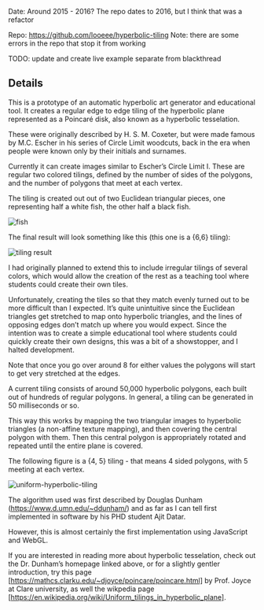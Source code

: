 Date: Around 2015 - 2016? The repo dates to 2016, but I think that was a refactor

Repo: https://github.com/looeee/hyperbolic-tiling
Note: there are some errors in the repo that stop it from working

TODO: update and create live example separate from blackthread

## Details

This is a prototype of an automatic hyperbolic art generator and educational tool. It creates a regular edge to edge tiling of the hyperbolic plane represented as a Poincaré disk, also known as a hyperbolic tesselation.

These were originally described by H. S. M. Coxeter, but were made famous by M.C. Escher in his series of Circle Limit woodcuts, back in the era when people were known only by their initials and surnames.

Currently it can create images similar to Escher’s Circle Limit I. These are regular two colored tilings, defined by the number of sides of the polygons, and the number of polygons that meet at each vertex.

The tiling is created out out of two Euclidean triangular pieces, one representing half a white fish, the other half a black fish.

![fish](https://raw.githubusercontent.com/looeee/hyperbolic-tiling/main/assets/fish.png)

The final result will look something like this (this one is a {6,6} tiling):

![tiling result](https://raw.githubusercontent.com/looeee/hyperbolic-tiling/main/assets/hyperbolic-tiling-main-1024.jpg)


I had originally planned to extend this to include irregular tilings of several colors, which would allow the creation of the rest as a teaching tool where students could create their own tiles.

Unfortunately, creating the tiles so that they match evenly turned out to be more difficult than I expected. It’s quite unintuitive since the Euclidean triangles get stretched to map onto hyperbolic triangles, and the lines of opposing edges don’t match up where you would expect. Since the intention was to create a simple educational tool where students could quickly create their own designs, this was a bit of a showstopper, and I halted development.

Note that once you go over around 8 for either values the polygons will start to get very stretched at the edges.

A current tiling consists of around 50,000 hyperbolic polygons, each built out of hundreds of regular polygons. In general, a tiling can be generated in 50 milliseconds or so.

This way this works by mapping the two triangular images to hyperbolic triangles (a non-affine texture mapping), and then covering the central polygon with them. Then this central polygon is appropriately rotated and repeated until the entire plane is covered.

The following figure is a {4, 5} tiling - that means 4 sided polygons, with 5 meeting at each vertex.

![uniform-hyperbolic-tiling](https://raw.githubusercontent.com/looeee/hyperbolic-tiling/main/assets/uniform-hyperbolic-tiling-45.png)

 The algorithm used was first described by Douglas Dunham (https://www.d.umn.edu/~ddunham/) and as far as I can tell first implemented in software by his PHD student Ajit Datar.

However, this is almost certainly the first implementation using JavaScript and WebGL.

If you are interested in reading more about hyperbolic tesselation, check out the Dr. Dunham’s homepage linked above, or for a slightly gentler introduction, try this page [https://mathcs.clarku.edu/~djoyce/poincare/poincare.html] by Prof. Joyce at Clare university, as well the wikpedia page [https://en.wikipedia.org/wiki/Uniform_tilings_in_hyperbolic_plane].